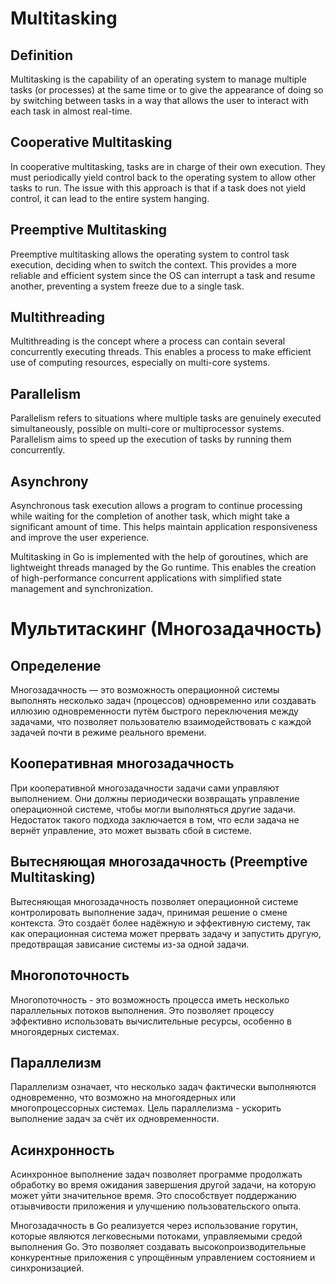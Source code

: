 # Multitasking

## Definition
Multitasking is the capability of an operating system to manage multiple tasks (or processes) at the same time or to give the appearance of doing so by switching between tasks in a way that allows the user to interact with each task in almost real-time.

## Cooperative Multitasking
In cooperative multitasking, tasks are in charge of their own execution. They must periodically yield control back to the operating system to allow other tasks to run. The issue with this approach is that if a task does not yield control, it can lead to the entire system hanging.

## Preemptive Multitasking
Preemptive multitasking allows the operating system to control task execution, deciding when to switch the context. This provides a more reliable and efficient system since the OS can interrupt a task and resume another, preventing a system freeze due to a single task.

## Multithreading
Multithreading is the concept where a process can contain several concurrently executing threads. This enables a process to make efficient use of computing resources, especially on multi-core systems.

## Parallelism
Parallelism refers to situations where multiple tasks are genuinely executed simultaneously, possible on multi-core or multiprocessor systems. Parallelism aims to speed up the execution of tasks by running them concurrently.

## Asynchrony
Asynchronous task execution allows a program to continue processing while waiting for the completion of another task, which might take a significant amount of time. This helps maintain application responsiveness and improve the user experience.

Multitasking in Go is implemented with the help of goroutines, which are lightweight threads managed by the Go runtime. This enables the creation of high-performance concurrent applications with simplified state management and synchronization.


# Мультитаскинг (Многозадачность)

## Определение
Многозадачность — это возможность операционной системы выполнять несколько задач (процессов) одновременно или создавать иллюзию одновременности путём быстрого переключения между задачами, что позволяет пользователю взаимодействовать с каждой задачей почти в режиме реального времени.

## Кооперативная многозадачность
При кооперативной многозадачности задачи сами управляют выполнением. Они должны периодически возвращать управление операционной системе, чтобы могли выполняться другие задачи. Недостаток такого подхода заключается в том, что если задача не вернёт управление, это может вызвать сбой в системе.

## Вытесняющая многозадачность (Preemptive Multitasking)
Вытесняющая многозадачность позволяет операционной системе контролировать выполнение задач, принимая решение о смене контекста. Это создаёт более надёжную и эффективную систему, так как операционная система может прервать задачу и запустить другую, предотвращая зависание системы из-за одной задачи.

## Многопоточность
Многопоточность - это возможность процесса иметь несколько параллельных потоков выполнения. Это позволяет процессу эффективно использовать вычислительные ресурсы, особенно в многоядерных системах.

## Параллелизм
Параллелизм означает, что несколько задач фактически выполняются одновременно, что возможно на многоядерных или многопроцессорных системах. Цель параллелизма - ускорить выполнение задач за счёт их одновременности.

## Асинхронность
Асинхронное выполнение задач позволяет программе продолжать обработку во время ожидания завершения другой задачи, на которую может уйти значительное время. Это способствует поддержанию отзывчивости приложения и улучшению пользовательского опыта.

Многозадачность в Go реализуется через использование горутин, которые являются легковесными потоками, управляемыми средой выполнения Go. Это позволяет создавать высокопроизводительные конкурентные приложения с упрощённым управлением состоянием и синхронизацией.



